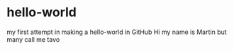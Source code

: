 # hello-world
my first attempt in making a hello-world in GitHub 
Hi my name is Martin but many  call me tavo
